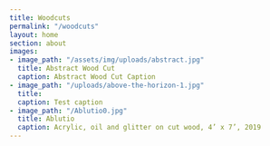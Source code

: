 ```yaml
---
title: Woodcuts
permalink: "/woodcuts"
layout: home
section: about
images:
- image_path: "/assets/img/uploads/abstract.jpg"
  title: Abstract Wood Cut
  caption: Abstract Wood Cut Caption
- image_path: "/uploads/above-the-horizon-1.jpg"
  title: 
  caption: Test caption
- image_path: "/Ablutio0.jpg"
  title: Ablutio
  caption: Acrylic, oil and glitter on cut wood, 4’ x 7’, 2019
---
```



